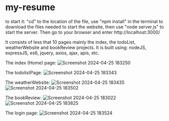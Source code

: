 # my-resume

to start it:
  "cd" to the location of the file,
  use "npm install" in the terminal to download the files needed to start the website,
  then use "node server.js" to start the server.
  Then go to your browser and enter http://localhost:3000/
  
It consists of less that 10 pages mainly the index, the todoList, weatherWebsite and bookReview projects.
It is built using:
  nodeJS,
  expressJS,
  es6,
  jquery,
  axios,
  ajax,
  apis,
  etc.

The index (Home) page:
![Screenshot 2024-04-25 183250](https://github.com/devondevos/d4s_new_resume/assets/52822153/8b794386-7ec2-4182-9faf-71767341f515)

 

The todolistPage:
![Screenshot 2024-04-25 183343](https://github.com/devondevos/d4s_new_resume/assets/52822153/49a7ebf7-1fa1-4d72-aa0d-4c4ebd658820)



The weatherWebsite:
![Screenshot 2024-04-25 183435](https://github.com/devondevos/d4s_new_resume/assets/52822153/397bacc3-ad80-484f-8d3c-2173302091ee)
![Screenshot 2024-04-25 183502](https://github.com/devondevos/d4s_new_resume/assets/52822153/fa73a107-ecb3-4c6b-8227-aadf2e4a18b7)




The bookReview: 
![Screenshot 2024-04-25 183022](https://github.com/devondevos/d4s_new_resume/assets/52822153/b6014bca-a8a9-4fae-8950-86942621fa9a)
![Screenshot 2024-04-25 183825](https://github.com/devondevos/d4s_new_resume/assets/52822153/b009b5dd-ec62-439b-8eab-3da167104854)



The login page:
![Screenshot 2024-04-25 183524](https://github.com/devondevos/d4s_new_resume/assets/52822153/0ef2fa9a-880c-42ad-bce2-629dd48243a4)


